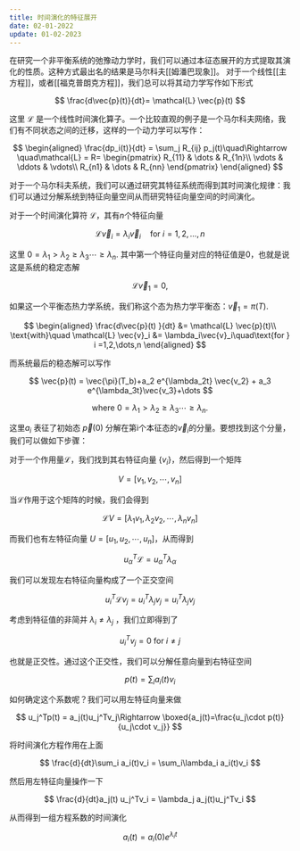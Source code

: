 ```yaml
---
title: 时间演化的特征展开
date: 02-01-2022
update: 01-02-2023
---
```

在研究一个非平衡系统的弛豫动力学时，我们可以通过本征态展开的方式提取其演化的性质。这种方式最出名的结果是马尔科夫[[姆潘巴现象]]。
对于一个线性[[主方程]]，或者[[福克普朗克方程]]，我们总可以将其动力学写作如下形式

$$
\frac{d\vec{p}(t)}{dt}= \mathcal{L} \vec{p}(t)
$$

这里 $\mathcal{L}$ 是一个线性时间演化算子。一个比较直观的例子是一个马尔科夫网络，我们有不同状态之间的迁移，这样的一个动力学可以写作：

$$
\begin{aligned}
\frac{dp_i(t)}{dt} = \sum_j R_{ij} p_j(t)\quad\Rightarrow \quad\mathcal{L} = R=
\begin{pmatrix} 
    R_{11} & \dots  & R_{1n}\\
    \vdots & \ddots & \vdots\\
    R_{n1} & \dots  & R_{nn} 
    \end{pmatrix}
\end{aligned}
$$

对于一个马尔科夫系统，我们可以通过研究其特征系统而得到其时间演化规律：我们可以通过分解系统到特征向量空间从而研究特征向量空间的时间演化。

对于一个时间演化算符 $\mathcal{L}$，其有$n$个特征向量

$$
\mathcal{L} \vec{v}_i = \lambda_i\vec{v}_i\quad\text{for } i =1,2,\dots,n
$$

这里 $0=\lambda_1>\lambda_2\geq\lambda_3\cdots\geq\lambda_n$. 其中第一个特征向量对应的特征值是0，也就是说这是系统的稳定态解

$$
 \mathcal{L}\vec{v}_1 = 0,
$$

 如果这一个平衡态热力学系统，我们称这个态为热力学平衡态：$\vec{v}_1=\pi(T)$.

$$
\begin{aligned}
\frac{d\vec{p}(t) }{dt} &= \mathcal{L} \vec{p}(t)\\
\text{with}\quad \mathcal{L} \vec{v}_i &= \lambda_i\vec{v}_i\quad\text{for } i =1,2,\dots,n
\end{aligned}
$$

而系统最后的稳态解可以写作

$$
\vec{p}(t) = \vec{\pi}(T_b)+a_2 e^{\lambda_2t}  \vec{v_2} +  a_3 e^{\lambda_3t}\vec{v_3}+\dots
$$

$$
\text{where }0=\lambda_1>\lambda_2\geq\lambda_3\cdots\geq\lambda_n.
$$

这里$a_i$ 表征了初始态 $\vec{p}(0)$ 分解在第i个本征态的$\vec{v}_i$的分量。要想找到这个分量，我们可以做如下步骤：

对于一个作用量$\mathcal{L}$，我们找到其右特征向量 $\{v_i\}$，然后得到一个矩阵

$$
V=[v_1,v_2,\cdots,v_n]
$$

当$\mathcal{L}$作用于这个矩阵的时候，我们会得到

$$
\mathcal{L}V= [\lambda_1v_1,\lambda_2v_2,\cdots,\lambda_nv_n]
$$

而我们也有左特征向量 $U=[u_1,u_2,\cdots,u_n]$，从而得到

$$
u_\alpha^T\mathcal{L}=u_\alpha^T\lambda_\alpha
$$

我们可以发现左右特征向量构成了一个正交空间

$$
u_i^T\mathcal{L}v_j = u_i^T\lambda_jv_j = u_i^T\lambda_jv_j
$$

考虑到特征值的非简并 $\lambda_i\neq\lambda_j$ ，我们立即得到了

$$
u_i^Tv_j=0 \text{ for }i\neq j
$$

也就是正交性。通过这个正交性，我们可以分解任意向量到右特征空间

$$
p(t) = \sum_i a_i(t) v_i
$$

如何确定这个系数呢？我们可以用左特征向量来做

$$
u_j^Tp(t) = a_j(t)u_j^Tv_j\Rightarrow \boxed{a_j(t)=\frac{u_j\cdot p(t)}{u_j\cdot v_j}}
$$

将时间演化方程作用在上面

$$
\frac{d}{dt}\sum_i a_i(t)v_i = \sum_i\lambda_i a_i(t)v_i
$$

然后用左特征向量操作一下

$$
\frac{d}{dt}a_j(t) u_j^Tv_i = \lambda_j a_j(t)u_j^Tv_i
$$

从而得到一组方程系数的时间演化

$$
a_i(t) =a_i(0) e^{\lambda_i t}
$$

